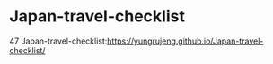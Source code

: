 # Japan-travel-checklist
47 Japan-travel-checklist:https://yungrujeng.github.io/Japan-travel-checklist/

